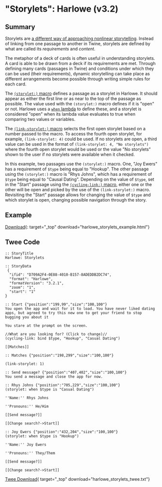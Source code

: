 # "Storylets": Harlowe (v3.2)

## Summary

Storylets are [a different way of approaching nonlinear storytelling](https://emshort.blog/2019/11/29/storylets-you-want-them/). Instead of linking from one passage to another in Twine, storylets are defined by what are called its *requirements* and *content*.

The metaphor of a deck of cards is often useful in understanding storylets. A card is able to be drawn from a deck if its requirements are met. Through defining many cards (passages in Twine) and conditions under which they can be used (their requirements), dynamic storytelling can take place as different arrangements become possible through writing simple rules for each card.

The [`(storylet:)` macro](https://twine2.neocities.org/#macro_storylet) defines a passage as a storylet in Harlowe. It should appear as either the first line or as near to the top of the passage as possible. The value used with the `(storylet:)` macro defines if it is "open" or not. Harlowe uses a [`when` lambda](https://twine2.neocities.org/#type_lambda) to define these, and a storylet is considered "open" when its lambda value evaluates to true when comparing two values or variables.

The [`(link-storylet:)` macro](https://twine2.neocities.org/#macro_link-storylet) selects the first open storylet based on a number passed to the macro. To access the fourth open storylet, for example, `(link-storylet: 4)` could be used. If no storylets are open, a third value can be used in the format of `(link-storylet: 4, "No storylets")` where the fourth open storylet would be used or the value "No storylets" shown to the user if no storylets were available when it checked.

In this example, two passages use the `(storylet:)` macro. One, "Joy Ewers" has a requirement of `$type` being equal to "Hookup". The other passage using the `(storylet:)` macro is "Rhys Johns", which has a requirement of `$type` being equal to "Causal Dating". Depending on the value of `$type`, set in the "Start" passage using the [`(cycling-link:)` macro](https://twine2.neocities.org/#macro_cycling-link), either one or the other will be open and picked by the use of the `(link-storylet:)` macro. Revisiting the "Start" passage allows for changing the value of `$type` and which storylet is open, changing possible navigation through the story.

## Example

[Download](harlowe_storylets_example.html){: target="_top" download="harlowe_storylets_example.html"}

## Twee Code

```twee
:: StoryTitle
Harlowe: Storylets

:: StoryData
 {
  "ifid": "D709A2F4-0E88-4010-B157-8ADEDDB2DC74",
  "format": "Harlowe",
  "formatVersion": "3.2.1",
  "zoom": "1",
  "start": "1"
}

:: Start {"position":"199,99","size":"100,100"}
You open the app and wait for it to load. You have never liked dating apps, but agreed to try this new one to get your friend to stop bugging you about it

You stare at the prompt on the screen.

//What are you looking for? (Click to change)//
(cycling-link: bind $type, "Hookup", "Casual Dating")

[[Matches]]

:: Matches {"position":"198,299","size":"100,100"}

(link-storylet: 1)

:: Send message? {"position":"407,402","size":"100,100"}
You send a message and close the app for now.

:: Rhys Johns {"position":"705,229","size":"100,100"}
(storylet: when $type is "Casual Dating")

''Name:'' Rhys Johns

''Pronouns:'' He/Him

[[Send message?]]

[[Change search?->Start]]

:: Joy Ewers {"position":"432,204","size":"100,100"}
(storylet: when $type is "Hookup")

''Name:'' Joy Ewers

''Pronouns:'' They/Them

[[Send message?]]

[[Change search?->Start]]

```

[Twee Download](harlowe_storylets_twee.txt){ target="_top" download="harlowe_storylets_twee.txt"}
